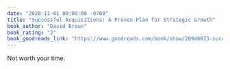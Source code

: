 ```yaml
---
date: "2020-11-01 00:00:00 -0700"
title: "Successful Acquisitions: A Proven Plan for Strategic Growth"
book_author: "David Braun"
book_rating: "2"
book_goodreads_link: "https://www.goodreads.com/book/show/20946823-successful-acquisitions"
---
```


Not worth your time.
